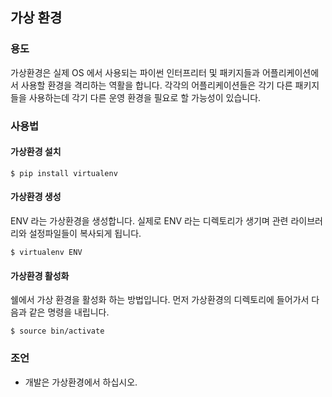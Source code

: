 가상 환경
-------------

### 용도

가상환경은 실제 OS 에서 사용되는 파이썬 인터프리터 및 패키지들과 어플리케이션에서 사용할 환경을 격리하는 역활을 합니다. 각각의 어플리케이션들은 각기 다른 패키지들을 사용하는데 각기 다른 운영 환경을 필요로 할 가능성이 있습니다.

### 사용법

#### 가상환경 설치

	$ pip install virtualenv

#### 가상환경 생성

ENV 라는 가상환경을 생성합니다. 실제로 ENV 라는 디렉토리가 생기며 관련 라이브러리와 설정파일들이 복사되게 됩니다.

	$ virtualenv ENV


#### 가상환경 활성화

쉘에서 가상 환경을 활성화 하는 방법입니다. 먼저 가상환경의 디렉토리에 들어가서 다음과 같은 명령을 내립니다.

	$ source bin/activate


### 조언

 * 개발은 가상환경에서 하십시오.
